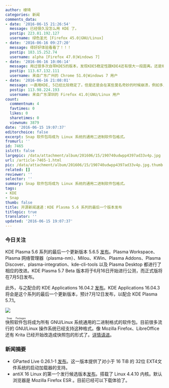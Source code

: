 ```yaml
---
author: 棣琦
categories: 新闻
comments_data:
- date: '2016-06-15 21:26:54'
  message: 已经很久没怎么用 KDE 了。
  postip: 223.81.192.127
  username: 绿色圣光 [Firefox 45.0|GNU/Linux]
- date: '2016-06-16 09:27:20'
  message: 得好好体验看看了！！！
  postip: 183.15.252.74
  username: alpha [Firefox 47.0|Windows 7]
- date: '2016-06-16 10:06:14'
  message: 用过很多次自带KDE5的版本，发现KDE5稳定性跟KDE4还有很大一段距离。还是继续用KDE4先~~
  postip: 113.67.132.111
  username: 来自广东广州的 Chrome 51.0|Windows 7 用户
- date: '2016-06-16 21:08:01'
  message: 一直用KDE, 5已经比较稳定了。但是还是会在某些莫名奇妙的时候崩溃，例如多点了几次面板！
  postip: 113.98.224.193
  username: 来自广东深圳的 Firefox 41.0|GNU/Linux 用户
count:
  commentnum: 4
  favtimes: 0
  likes: 0
  sharetimes: 0
  viewnum: 3879
date: '2016-06-15 19:07:37'
editorchoice: false
excerpt: Snap 软件包将成为 Linux 系统的通用二进制软件包格式。
fromurl: ''
id: 7465
islctt: false
largepic: /data/attachment/album/201606/15/190740udwpp4397ad33v4p.jpg
url: /article-7465-1.html
pic: /data/attachment/album/201606/15/190740udwpp4397ad33v4p.jpg.thumb.jpg
related: []
reviewer: ''
selector: ''
summary: Snap 软件包将成为 Linux 系统的通用二进制软件包格式。
tags:
- KDE
- Snap
thumb: false
title: 开源新闻速递：KDE Plasma 5.6 系列的最后一个版本发布
titlepic: true
translator: ''
updated: '2016-06-15 19:07:37'
---
```


### 今日关注


KDE Plasma 5.6 系列的最后一个更新版本 5.6.5 [发布](https://www.kde.org/announcements/plasma-5.6.4-5.6.5-changelog.php)。Plasma Workspace、Plasma 网络管理器（plasma-nm）、Milou、KWin、Plasma Addons、Plasma Discover、plasma-integration、kde-cli-tools 以及 Plasma Desktop 都进行了相应的改进。KDE Plasma 5.7 Beta 版本将于6月16日开始进行公测，而正式版将在7月5日发布。


此外，与之配合的 KDE Applications 16.04.2 [发布](https://www.kde.org/announcements/announce-applications-16.04.2.php)。KDE Applications 16.04.3 将会是这个系列的最后一个更新版本，预计7月12日发布，以配合 KDE Plasma 5.7.1。


![](/data/attachment/album/201606/15/190740udwpp4397ad33v4p.jpg)


<ruby> 快照软件包 <rp>  （ </rp> <rt>  Snap Packages </rt> <rp>  ） </rp></ruby>将成为所有 GNU/Linux 系统通用的二进制格式的软件包。目前很多流行的 GNU/Linux 操作系统已经支持这种格式。像 Mozilla Firefox、LibreOffice 还有 Krita 已经开始改造成快照包的形式了。[详情请进](/article-7464-1.html)。


### 新闻摘要


* GParted Live 0.26.1-1 [发布](http://gparted.sourceforge.net/news.php?item=201)。这一版本提供了对小于 16 TiB 的 32位 EXT4文件系统的启动加载器的支持。
* antiX 16 Linux 的第一个发行候选版本[发布](http://antix.mepis.org/index.php?title=Main_Page#News)。搭载了 Linux 4.4.10 内核。默认浏览器是 Mozilla Firefox ESR 。目前已经可以下载体验了。